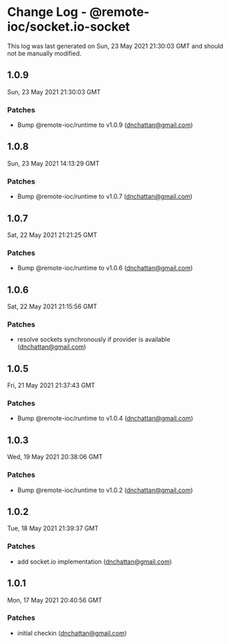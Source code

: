 # Change Log - @remote-ioc/socket.io-socket

This log was last generated on Sun, 23 May 2021 21:30:03 GMT and should not be manually modified.

<!-- Start content -->

## 1.0.9

Sun, 23 May 2021 21:30:03 GMT

### Patches

- Bump @remote-ioc/runtime to v1.0.9 (dnchattan@gmail.com)

## 1.0.8

Sun, 23 May 2021 14:13:29 GMT

### Patches

- Bump @remote-ioc/runtime to v1.0.7 (dnchattan@gmail.com)

## 1.0.7

Sat, 22 May 2021 21:21:25 GMT

### Patches

- Bump @remote-ioc/runtime to v1.0.6 (dnchattan@gmail.com)

## 1.0.6

Sat, 22 May 2021 21:15:56 GMT

### Patches

- resolve sockets synchronously if provider is available (dnchattan@gmail.com)

## 1.0.5

Fri, 21 May 2021 21:37:43 GMT

### Patches

- Bump @remote-ioc/runtime to v1.0.4 (dnchattan@gmail.com)

## 1.0.3

Wed, 19 May 2021 20:38:06 GMT

### Patches

- Bump @remote-ioc/runtime to v1.0.2 (dnchattan@gmail.com)

## 1.0.2

Tue, 18 May 2021 21:39:37 GMT

### Patches

- add socket.io implementation (dnchattan@gmail.com)

## 1.0.1

Mon, 17 May 2021 20:40:56 GMT

### Patches

- initial checkin (dnchattan@gmail.com)

